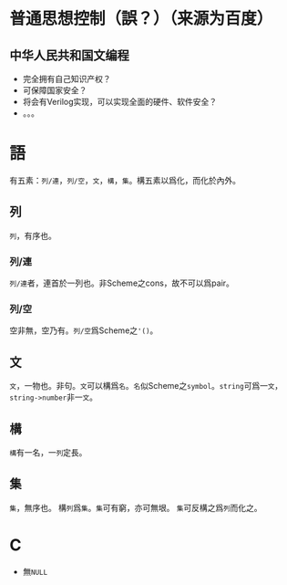 # 普通思想控制（誤？）（来源为百度）
## 中华人民共和国文编程
+ 完全拥有自己知识产权？
+ 可保障国家安全？
+ 将会有Verilog实现，可以实现全面的硬件、软件安全？
+ 。。。
# 語

有五素：`列/連`，`列/空`，`文`，`構`，`集`。構五素以爲化，而化於內外。

## 列

`列`，有序也。

### 列/連

`列/連`者，連首於一列也。非Scheme之cons，故不可以爲pair。

### 列/空

空非無，空乃有。`列/空`爲Scheme之`'()`。

## 文

`文`，一物也。非句。`文`可以構爲`名`。`名`似Scheme之`symbol`。`string`可爲一`文`，`string->number`非一`文`。

## 構

`構`有一名，一`列`定長。

## 集

`集`，無序也。
構`列`爲`集`。`集`可有窮，亦可無垠。
`集`可反構之爲`列`而化之。

# C
+ 無`NULL`
